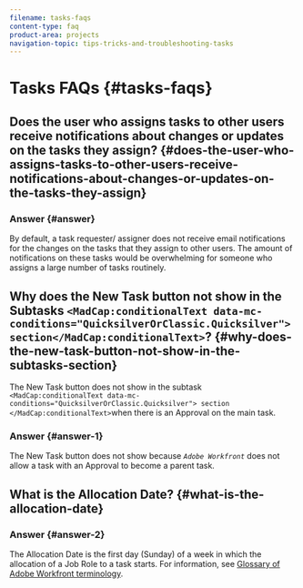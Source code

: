 ```yaml
---
filename: tasks-faqs
content-type: faq
product-area: projects
navigation-topic: tips-tricks-and-troubleshooting-tasks
---
```




# Tasks FAQs {#tasks-faqs}



## Does the user who assigns tasks to other users receive notifications about changes or updates on the tasks they assign? {#does-the-user-who-assigns-tasks-to-other-users-receive-notifications-about-changes-or-updates-on-the-tasks-they-assign}



### Answer {#answer}

By default, a task requester/ assigner does not receive email notifications for the changes on the tasks that they assign to other users. The amount of notifications on these tasks would be overwhelming for someone who assigns a large number of tasks routinely. 


## Why does the New Task button not show in the Subtasks `<MadCap:conditionalText data-mc-conditions="QuicksilverOrClassic.Quicksilver"> section</MadCap:conditionalText>`? {#why-does-the-new-task-button-not-show-in-the-subtasks-section}

The New Task button does not show in the subtask `<MadCap:conditionalText data-mc-conditions="QuicksilverOrClassic.Quicksilver"> section </MadCap:conditionalText>`when there is an Approval on the main task.


### Answer {#answer-1}

The New Task button does not show because *`Adobe Workfront`* does not allow a task with an Approval to become a parent task.


## What is the Allocation Date? {#what-is-the-allocation-date}



### Answer {#answer-2}

The Allocation Date is the first day (Sunday) of a week in which the allocation of a Job Role to a task starts. For information, see [Glossary of Adobe Workfront terminology](workfront-terminology-glossary.md).
